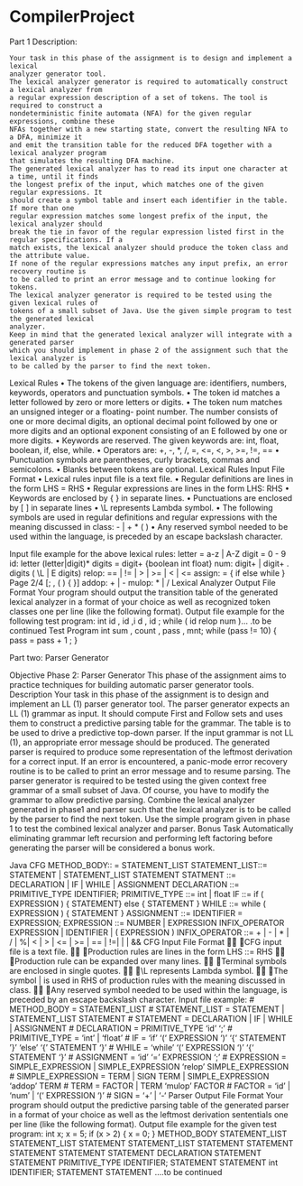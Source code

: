 # CompilerProject

Part 1 
Description:

    Your task in this phase of the assignment is to design and implement a lexical
    analyzer generator tool.
    The lexical analyzer generator is required to automatically construct a lexical analyzer from
    a regular expression description of a set of tokens. The tool is required to construct a
    nondeterministic finite automata (NFA) for the given regular expressions, combine these
    NFAs together with a new starting state, convert the resulting NFA to a DFA, minimize it
    and emit the transition table for the reduced DFA together with a lexical analyzer program
    that simulates the resulting DFA machine.
    The generated lexical analyzer has to read its input one character at a time, until it finds
    the longest prefix of the input, which matches one of the given regular expressions. It
    should create a symbol table and insert each identifier in the table. If more than one
    regular expression matches some longest prefix of the input, the lexical analyzer should
    break the tie in favor of the regular expression listed first in the regular specifications. If a
    match exists, the lexical analyzer should produce the token class and the attribute value.
    If none of the regular expressions matches any input prefix, an error recovery routine is
    to be called to print an error message and to continue looking for tokens.
    The lexical analyzer generator is required to be tested using the given lexical rules of
    tokens of a small subset of Java. Use the given simple program to test the generated lexical
    analyzer.
    Keep in mind that the generated lexical analyzer will integrate with a generated parser
    which you should implement in phase 2 of the assignment such that the lexical analyzer is
    to be called by the parser to find the next token.


Lexical Rules
    • The tokens of the given language are: identifiers, numbers, keywords, operators and
    punctuation symbols.
    • The token id matches a letter followed by zero or more letters or digits.
    • The token num matches an unsigned integer or a floating- point number. The number
    consists of one or more decimal digits, an optional decimal point followed by one or
    more digits and an optional exponent consisting of an E followed by one or more digits.
    • Keywords are reserved. The given keywords are: int, float, boolean, if, else, while.
    • Operators are: +, -, *, /, =, <=, <, >, >=, !=, ==
    • Punctuation symbols are parentheses, curly brackets, commas and semicolons.
    • Blanks between tokens are optional.
Lexical Rules Input File Format
    • Lexical rules input file is a text file.
    • Regular definitions are lines in the form LHS = RHS
    • Regular expressions are lines in the form LHS: RHS
    • Keywords are enclosed by { } in separate lines.
    • Punctuations are enclosed by [ ] in separate lines
    • \L represents Lambda symbol.
    • The following symbols are used in regular definitions and regular expressions with the
    meaning discussed in class: - | + * ( )
    • Any reserved symbol needed to be used within the language, is preceded by an
    escape backslash character.
    
Input file example for the above lexical rules:
    letter = a-z | A-Z
    digit = 0 - 9
    id: letter (letter|digit)*
    digits = digit+
    {boolean int float}
    num: digit+ | digit+ . digits ( \L | E digits)
    relop: \=\= | !\= | > | >\= | < | <\=
    assign: =
    { if else while }
    Page 2/4
    [; , \( \) { }]
    addop: \+ | -
    mulop: \* | /
Lexical Analyzer Output File Format
    Your program should output the transition table of the generated lexical analyzer in a
    format of your choice as well as recognized token classes one per line (like the following
    format).
    Output file example for the following test program:
        int
        id
        ,
        id
        ,i
        d
        ,
        id
        ;
        while
        (
        id
        relop
        num
        )…
        .to be continued
Test Program
      int sum , count , pass ,
      mnt; while (pass != 10)
      {
      pass = pass + 1 ;
      }
      
      
      
      
Part two:
Parser Generator

Objective
Phase 2: Parser Generator
    This phase of the assignment aims to practice techniques for building automatic parser
    generator tools.
Description
    Your task in this phase of the assignment is to design and implement an LL (1) parser
    generator tool.
    The parser generator expects an LL (1) grammar as input. It should compute First and Follow
    sets and uses them to construct a predictive parsing table for the grammar.
    The table is to be used to drive a predictive top-down parser. If the input grammar is not
    LL (1), an appropriate error message should be produced.
    The generated parser is required to produce some representation of the leftmost derivation for
    a correct input. If an error is encountered, a panic-mode error recovery routine is to be called
    to print an error message and to resume parsing.
    The parser generator is required to be tested using the given context free grammar of a small
    subset of Java. Of course, you have to modify the grammar to allow predictive parsing.
    Combine the lexical analyzer generated in phase1 and parser such that the lexical analyzer is
    to be called by the parser to find the next token. Use the simple program given in phase 1 to
    test the combined lexical analyzer and parser.
Bonus Task
    Automatically eliminating grammar left recursion and performing left factoring before
    generating the parser will be considered a bonus work.

Java CFG
    METHOD_BODY:: = STATEMENT_LIST
    STATEMENT_LIST::= STATEMENT | STATEMENT_LIST STATEMENT
    STATMENT ::= DECLARATION
    | IF
    | WHILE
    | ASSIGNMENT
    DECLARATION ::= PRIMITIVE_TYPE IDENTIFIER;
    PRIMITIVE_TYPE ::= int | float
    IF ::= if ( EXPRESSION ) { STATEMENT} else { STATEMENT }
    WHILE ::= while ( EXPRESSION ) { STATEMENT }
    ASSIGNMENT ::= IDENTIFIER = EXPRESSION;
    EXPRESSION ::= NUMBER
    | EXPRESSION INFIX_OPERATOR EXPRESSION
    | IDENTIFIER
    | ( EXPRESSION )
    INFIX_OPERATOR ::= + | - | * | / | %| < | > | <= | >= | == | !=| | | &&
CFG Input File Format
     CFG input file is a text file.
     Production rules are lines in the form LHS ::= RHS
     Production rule can be expanded over many lines.
     Terminal symbols are enclosed in single quotes.
     \L represents Lambda symbol.
     The symbol | is used in RHS of production rules with the meaning discussed in class.
     Any reserved symbol needed to be used within the language, is preceded by an escape
    backslash character.
Input file example:
    # METHOD_BODY = STATEMENT_LIST
    # STATEMENT_LIST = STATEMENT | STATEMENT_LIST STATEMENT
    # STATEMENT = DECLARATION
    | IF
    | WHILE
    | ASSIGNMENT
    # DECLARATION = PRIMITIVE_TYPE ‘id’ ‘;’
    # PRIMITIVE_TYPE = ‘int’ | ‘float’
    # IF = ‘if’ ‘(‘ EXPRESSION ‘)’ ‘{‘ STATEMENT ’}’ ‘else’ ‘{’ STATEMENT ‘}’
    # WHILE = ‘while’ ‘(‘ EXPRESSION ‘)’ ‘{‘ STATEMENT ‘}’
    # ASSIGNMENT = ‘id’ ‘=’ EXPRESSION ‘;’
    # EXPRESSION = SIMPLE_EXPRESSION
    | SIMPLE_EXPRESSION ‘relop’ SIMPLE_EXPRESSION
    # SIMPLE_EXPRESSION = TERM | SIGN TERM | SIMPLE_EXPRESSION ‘addop’ TERM
    # TERM = FACTOR | TERM ‘mulop’ FACTOR
    # FACTOR = ‘id’ | ‘num’ | ‘(‘ EXPRESSION ‘)’
    # SIGN = ‘+’ | ‘-‘
Parser Output File Format
    Your program should output the predictive parsing table of the generated parser in a format of
    your choice as well as the leftmost derivation sententials one per line (like the following
    format).
    Output file example for the given test program:
        int x;
        x = 5;
        if (x > 2)
        {
        x = 0;
        }
METHOD_BODY
    STATEMENT_LIST
    STATEMENT_LIST STATEMENT
    STATEMENT_LIST STATEMENT STATEMENT
    STATEMENT STATEMENT STATEMENT
    DECLARATION STATEMENT STATEMENT
    PRIMITIVE_TYPE IDENTIFIER; STATEMENT STATEMENT
    int IDENTIFIER; STATEMENT STATEMENT
    ….to be continued
